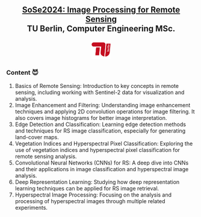 <h2 align="center">
  <a href="https://moseskonto.tu-berlin.de/moses/modultransfersystem/bolognamodule/beschreibung/anzeigen.html?nummer=40937&version=3&sprache=2" target="_blank">SoSe2024: Image Processing for Remote Sensing</a><br/>
  TU Berlin, Computer Engineering MSc.
</h2>
<div align="center">
  <img alt="Demo" src="./src/tub.png" style="width:10%; height:10%" />
</div>

### Content 😈
1.	Basics of Remote Sensing: Introduction to key concepts in remote sensing, including working with Sentinel-2 data for visualization and analysis.
2.	Image Enhancement and Filtering: Understanding image enhancement techniques and applying 2D convolution operations for image filtering. It also covers image histograms for better image interpretation.
3.	Edge Detection and Classification: Learning edge detection methods and techniques for RS image classification, especially for generating land-cover maps.
4.	Vegetation Indices and Hyperspectral Pixel Classification: Exploring the use of vegetation indices and hyperspectral pixel classification for remote sensing analysis.
5.	Convolutional Neural Networks (CNNs) for RS: A deep dive into CNNs and their applications in image classification and hyperspectral image analysis.
6.	Deep Representation Learning: Studying how deep representation learning techniques can be applied for RS image retrieval.
7.	Hyperspectral Image Processing: Focusing on the analysis and processing of hyperspectral images through multiple related experiments.
